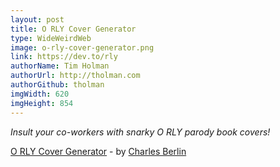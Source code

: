 ```yaml
---
layout: post
title: O RLY Cover Generator
type: WideWeirdWeb
image: o-rly-cover-generator.png
link: https://dev.to/rly
authorName: Tim Holman
authorUrl: http://tholman.com
authorGithub: tholman
imgWidth: 620
imgHeight: 854
---
```


_Insult your co-workers with snarky O RLY parody book covers!_

[O RLY Cover Generator](https://dev.to/rly) - by [Charles Berlin](https://twitter.com/AModelEngineer)
